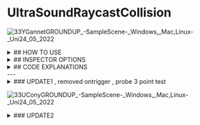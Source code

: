 # UltraSoundRaycastCollision
![33YGannetGROUNDUP_-_SampleScene_-_Windows,_Mac,_Linux_-_Uni24_05_2022](https://user-images.githubusercontent.com/89361982/170090687-8fe135b4-aca4-4072-bc68-361561659832.gif)
<details>
<summary>
## HOW TO USE 
</summary>

### SETUP
- set the skin unity model as a trigger object
- create an cube and attatch the script to it, these will act as colliders, also add rigid body or ontrigger will not work


### APPLY COLLDIERS 
- place the colliders onto the surface of the unity probe and then parent them to it 

- Im unsure if the probe is flat or rounded if its flat 1 ray is proabably enough even forwide models if its roudned you may need a few rays

- If you do need multiple rays i could write an external script that takes in all of the distances and then averages them by adding them and dividng by 
the number of objects collided

### Pressure
- when the probe makes contact it will return the distance between the closest surface point on the skin to the current object location
to get the pressure you would multiply this distance by the compression ratio of the balistic gel

- ie if it takes 10 grams to push the probe 1cm into the gel then you would multiply the distance by 10 to get the pressure
you could proably find the compression ratio by using one of your force probes and mesuring how much force it takes to push in 1cm or you may have been given those stats when you bought the gel

- i would assume that probes with larger surface area would have higher compression ratios so you may have to do the test with each probe
	
</details>
  


<details>
<summary>
## INSPECTOR OPTIONS
</summary>
	
### EDITABLE
- DEFAULT ORGIN AND LOOKAT CAN BE CHANGED BY USER THROUGH THE INSPECTOR
- YOU CAN CHANGE THE axis to point in a diffrent direction if you want, by default its pointin in the z direction
- LAYER MASK CAN ALSO BE CHANGED THROUGH THE INSPECTOR
- compression ratio can be changed through the inspector

### DISPLAY
- ray orgins and ray lookat give world cordinates for default orgin and lookat they arnt meant to be changed by user but if you do they will just reset on next collision
- ray length gives the length of the ray
- ray distance gives the distance from ray lookat to closest surface point
- pressure multiplies the compression ratio with the ray_distance
</details>	

<details>
<summary>
## CODE EXPLANATIONS 
</summary>

	
### RAY
- We define the ray in local coordinats then convert them to global so that the ray is locked to the cubes axis
-
- by default
- the origin is set to 0,0,-1 so right behind the object
- ray lookat is set to 0,0,0.5 so the center of object
### WHY
- unity cannot detect back faces on convex objects even with Physics.queriesHitBackfaces
- because the probe will be inside of the skin mesh when pressed in we cannot shoot a ray from insid because it will hit a backface and not register
- to fix this we have to set the orgin of the ray to outside of the skin object and shoot inwards in the same direction as if we shot outwards this is why the default orgin is outside of the cube and lookat is inside the cube
- I imagine the ray_orgin to act simlar to max distance, the maximum amount you believe you will push into the balistic gel but you can set this to any value and i dont believe it will effect anything as long as its starts outside of the the skin
- ray lookat is  the first surface of collision the reason its set to 0.5 by default is because thats the default  z distance of a box colider on a new cube
- alternativly you could set the collision to the orgin of the cube and use the collision box as just a trigger to activate the ray even and have them be uncoorilated
### MISC
- Local coordinates will follow rotation of the cube so you will be able to change the direction of the ray by simply rotating the object
- ray_lookat-ray orgin gives you a new vector that points in the same direction as the line formed by points rayorgin to raylookat
- to get the distance between the nearest surface point and the cube you have to use vectro3.Distance() in this case you cannot use hit.distance because the ray is on the outside of the surface	
</details>
---
<details>
<summary>
### UPDATE1 , removed ontrigger , probe 3 point test
</summary>


- replace ontriggerenter with a simple update only thing needed is a colider on the skin object 
- Changed default ray orgin from 0,0,-1 to 0,-0.1,0   this causes the ray to pointing up instead of forward and shrinks the length
- changed default lookat from 0,0,0.5 to 0,0,0 now the orgin dictates the colision point
- seems to work with fairly well when parenting to the probe
- i dont believe its possible to snap objects to the normal of vertices in unity so i suggest using blender to do this
- for the probe model i would suggest using a 3 8 or 11 point ray
## FLOAT ARRAY if you input these switch the y and z blender has z as up by default
- TOP [-0.022241,-0.000014,0.045321][-0.000127,-0.000014,0.045321][0.022242,-0.000014,0.045321] Rotation [0,0,0]
- LEFT[-0.026144,0,0.043466]Rotation [-192.588,-133.125,197.012]
- RIGHT[0.026144,0,0.043466]Rotation [-160.764,-225.04,206.249]
- Forward[0,-0.005315,0.042514] Rotation[-118.282,-179.871,180.069]
- Back[0,0.005315,0.042514] Rotation[-241.432,-180,180]

</details>

![33UConyGROUNDUP_-_SampleScene_-_Windows,_Mac,_Linux_-_Uni24_05_2022](https://user-images.githubusercontent.com/89361982/170150335-b89529a3-df3d-44b7-91c7-174583fbb424.gif)	
<details>
<summary>
### UPDATE2
</summary>
	
- added vein collapse detector which logs every detector that has a reading over a user defined threshold
- raycaster objects should be tagged with raycast in order to be checked for vein collapse
- added skin layermask to start() in raycast script
</details>
